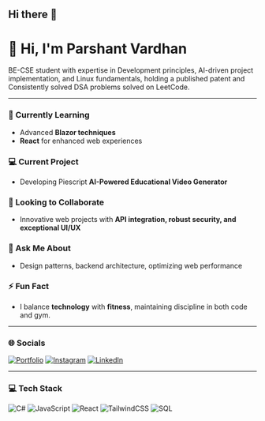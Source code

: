 ## Hi there 👋

# 👋 Hi, I'm Parshant Vardhan

BE-CSE student with expertise in Development principles, AI-driven project implementation, and Linux
fundamentals, holding a published patent and Consistently solved DSA problems solved on LeetCode.

---

### 🌱 Currently Learning
- Advanced **Blazor techniques**  
- **React** for enhanced web experiences  

### 💻 Current Project
- Developing Piescript **AI-Powered Educational Video Generator**  

### 🤝 Looking to Collaborate
- Innovative web projects with **API integration, robust security, and exceptional UI/UX**  

### 💬 Ask Me About
- Design patterns, backend architecture, optimizing web performance  

### ⚡ Fun Fact
- I balance **technology** with **fitness**, maintaining discipline in both code and gym.

---

### 🌐 Socials
[![Portfolio](https://img.shields.io/badge/My%20Portfolio-ff69b4?style=for-the-badge&logo=github)]()
[![Instagram](https://img.shields.io/badge/Instagram-E4405F?style=for-the-badge&logo=instagram)]()
[![LinkedIn](https://img.shields.io/badge/LinkedIn-0A66C2?style=for-the-badge&logo=linkedin)](https://www.linkedin.com/in/parshant-vardhan-a75293259/)

---

### 💻 Tech Stack
![C#](https://img.shields.io/badge/C%23-239120?style=for-the-badge&logo=c-sharp&logoColor=white)
![JavaScript](https://img.shields.io/badge/Javascript-F7DF1E?style=for-the-badge&logo=javascript&logoColor=black)
![React](https://img.shields.io/badge/React-61DAFB?style=for-the-badge&logo=react&logoColor=black)
![TailwindCSS](https://img.shields.io/badge/TailwindCSS-06B6D4?style=for-the-badge&logo=tailwind-css&logoColor=white)
![SQL](https://img.shields.io/badge/SQL-003B57?style=for-the-badge&logo=mysql&logoColor=white)
